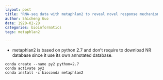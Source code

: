 ```yaml
---
layout: post
title: "RNA-seq data with metaphlan2 to reveal novel response mechanism to bacterial"
author: Shicheng Guo
date: 1928-02-28
categories: bioinformatics
tags: metaphlan2

---
```


* metaphlan2 is based on python 2.7 and don't require to download NR database since it use its own annotated database.

```
conda create --name py2 python=2.7
conda activate py2
conda install -c bioconda metaphlan2
```

